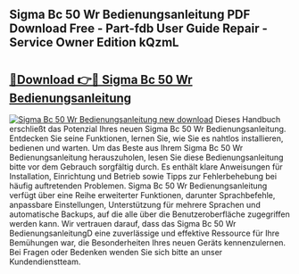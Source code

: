## Sigma Bc 50 Wr Bedienungsanleitung PDF Download Free - Part-fdb User Guide Repair - Service Owner Edition kQzmL

# <h2><a href="http://df3jrf.blite.top/?on=Sigma+Bc+50+Wr+Bedienungsanleitung">🔗Download 👉🔴 Sigma Bc 50 Wr Bedienungsanleitung</a></h2>

[![Sigma Bc 50 Wr Bedienungsanleitung new download](https://i.imgur.com/lujVjoI.png)](http://df3jrf.blite.top/?on=Sigma+Bc+50+Wr+Bedienungsanleitung)
Dieses Handbuch erschließt das Potenzial Ihres neuen Sigma Bc 50 Wr Bedienungsanleitung. Entdecken Sie seine Funktionen, lernen Sie, wie Sie es nahtlos installieren, bedienen und warten. Um das Beste aus Ihrem Sigma Bc 50 Wr Bedienungsanleitung herauszuholen, lesen Sie diese Bedienungsanleitung bitte vor dem Gebrauch sorgfältig durch. Es enthält klare Anweisungen für Installation, Einrichtung und Betrieb sowie Tipps zur Fehlerbehebung bei häufig auftretenden Problemen. Sigma Bc 50 Wr Bedienungsanleitung verfügt über eine Reihe erweiterter Funktionen, darunter Sprachbefehle, anpassbare Einstellungen, Unterstützung für mehrere Sprachen und automatische Backups, auf die alle über die Benutzeroberfläche zugegriffen werden kann. Wir vertrauen darauf, dass das Sigma Bc 50 Wr BedienungsanleitungD eine zuverlässige und effektive Ressource für Ihre Bemühungen war, die Besonderheiten Ihres neuen Geräts kennenzulernen. Bei Fragen oder Bedenken wenden Sie sich bitte an unser Kundendienstteam.
